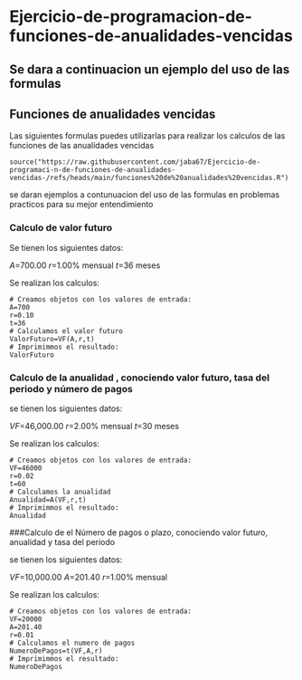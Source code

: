 # Ejercicio-de-programacion-de-funciones-de-anualidades-vencidas

## Se dara a continuacion un ejemplo del uso de las formulas
## Funciones de anualidades vencidas 
Las siguientes formulas puedes utilizarlas para realizar los calculos de las funciones de las anualidades vencidas 

```{r}
source("https://raw.githubusercontent.com/jaba67/Ejercicio-de-programaci-n-de-funciones-de-anualidades-vencidas-/refs/heads/main/funciones%20de%20anualidades%20vencidas.R")
```

se daran ejemplos a contunuacion del uso de las formulas en problemas practicos para su mejor entendimiento

### Calculo de valor futuro 

Se tienen los siguientes datos:

$A$=700.00
$r$=1.00% mensual
$t$=36 meses

Se realizan los calculos:

```{r}
# Creamos objetos con los valores de entrada:
A=700
r=0.10
t=36
# Calculamos el valor futuro
ValorFuturo=VF(A,r,t)
# Imprimimmos el resultado: 
ValorFuturo
```

### Calculo de la anualidad , conociendo valor futuro, tasa del periodo y número de pagos

se tienen los siguientes datos:

$VF$=46,000.00
$r$=2.00% mensual
$t$=30 meses

Se realizan los calculos:

```{r}
# Creamos objetos con los valores de entrada:
VF=46000
r=0.02
t=60
# Calculamos la anualidad
Anualidad=A(VF,r,t)
# Imprimimmos el resultado: 
Anualidad
```

###Calculo de el Número de pagos o plazo, conociendo valor futuro, anualidad y tasa del periodo

se tienen los siguientes datos:

$VF$=10,000.00
$A$=201.40
$r$=1.00% mensual

Se realizan los calculos:

```{r}
# Creamos objetos con los valores de entrada:
VF=20000
A=201.40
r=0.01
# Calculamos el numero de pagos
NumeroDePagos=t(VF,A,r)
# Imprimimmos el resultado: 
NumeroDePagos
```

